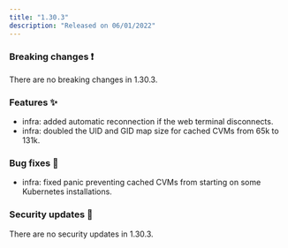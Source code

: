 ```yaml
---
title: "1.30.3"
description: "Released on 06/01/2022"
---
```


### Breaking changes ❗

There are no breaking changes in 1.30.3.

### Features ✨

- infra: added automatic reconnection if the web terminal disconnects.
- infra: doubled the UID and GID map size for cached CVMs from 65k to 131k.

### Bug fixes 🐛

- infra: fixed panic preventing cached CVMs from starting on some Kubernetes installations.

### Security updates 🔐

There are no security updates in 1.30.3.

